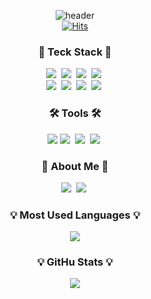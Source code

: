 <div align="center">
  
![header](https://capsule-render.vercel.app/api?type=waving&color=timeau&height=300&section=header&text=Sungyong%20Lim&fontSize=90&animation=fadeIn&fontAlignY=38)<br>
[![Hits](https://hits.seeyoufarm.com/api/count/incr/badge.svg?url=https%3A%2F%2Fgithub.com%2Fsungyong-lim&count_bg=%2379C83D&title_bg=%23555555&icon=&icon_color=%23E7E7E7&title=hits&edge_flat=false)](https://hits.seeyoufarm.com) 
<h3 align="center">💪 Teck Stack 💪</h3>
<p align="center">
  
  <img src="https://img.shields.io/badge/Android-3DDC84?style=flat&logo=Android&logoColor=white"/></a>&nbsp;
  <img src="https://img.shields.io/badge/Kotlin-7F52FF?style=flat&logo=Kotlin&logoColor=white"/></a>&nbsp;
  <img src="https://img.shields.io/badge/Java-EE4C2C?style=flat&logo=Jameson&logoColor=white"/></a>&nbsp;
  <img src="https://img.shields.io/badge/Python-3776AB?style=flat&logo=Python&logoColor=white"/></a>&nbsp;
  <br>
  <img src="https://img.shields.io/badge/Firebase-FFCA28?style=flat&logo=FIREBASE&logoColor=white"/></a>&nbsp; 
    <img src="https://img.shields.io/badge/AWS-FF9900?style=flat&logo=Amazon AWS&logoColor=white"/></a>&nbsp; 
  <img src="https://img.shields.io/badge/MySQL-4479A1?style=flat&logo=MySQL&logoColor=white"/></a>&nbsp;
  <img src="https://img.shields.io/badge/ORACLE-F80000?style=flat&logo=ORACLE&logoColor=white"/></a>&nbsp;
</p>


<h3 align="center">🛠 Tools 🛠</h3>
<p align="center">
  <img src="https://img.shields.io/badge/Git-F05032?style=flat&logo=Git&logoColor=white"/></a>
  <img src="https://img.shields.io/badge/GitHub-181717?style=flat&logo=GitHub&logoColor=white"/></a>&nbsp;
  <img src="https://img.shields.io/badge/Discord-5865F2?style=flat&logo=Discord&logoColor=white"/></a>&nbsp;
  <img src="https://img.shields.io/badge/Slack-4A154B?style=flat&logo=Slack&logoColor=white"/></a>&nbsp;
  
  </p>

<h3 align="center"> 🤟 About Me 🤟 </h3>
<p align="center">
  <a href="mailto:dlatjddyd524@gmail.com" target="_blank"><img src="https://img.shields.io/badge/dlatjddyd524@gmail.com-EA4335?style=flat-square&logo=Gmail&logoColor=white"/></a>&nbsp;
  <img src="https://img.shields.io/badge/Instagram-E4405F?style=flat&logo=Instagram&logoColor=white"/></a>&nbsp;
</p>

<h3 align="center">💡 Most Used Languages 💡</h3>
<p align="center">
  <a href="https://github.com/sungyong-lim">
    <img align="center" src="https://github-readme-stats.vercel.app/api/top-langs/?username=sungyong-lim&layout=compact&show_icons=true&show_owner=ture&hide_title=true&theme=nord&hide=Objective%2DC,c,scss,shell,ruby" />
  </a>
</p>

<h3 align="center">💡 GitHu Stats 💡</h3>
<p align="center">
  <a href="https://github.com/sungyong-lim">
    <img align="center" src="https://github-readme-stats.vercel.app/api?username=sungyong-lim&hide_title=true&show_icons=true&include_all_commits=true&theme=nord" />
  </a>
</p>

</div>
